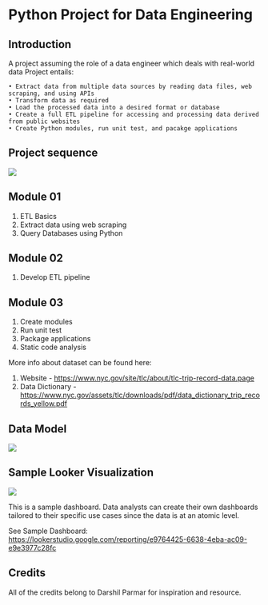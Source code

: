 # Python Project for Data Engineering

## Introduction

A project assuming the role of a data engineer which deals with real-world data
Project entails:

    • Extract data from multiple data sources by reading data files, web scraping, and using APIs
    • Transform data as required
    • Load the processed data into a desired format or database
    • Create a full ETL pipeline for accessing and processing data derived from public websites
    • Create Python modules, run unit test, and pacakge applications

## Project sequence 
<img src="Sequence diagram.png">

## Module 01

1. ETL Basics
2. Extract data using web scraping 
3. Query Databases using Python

## Module 02

1. Develop ETL pipeline

## Module 03

1. Create modules
2. Run unit test 
3. Package applications
4. Static code analysis


More info about dataset can be found here:
1. Website - https://www.nyc.gov/site/tlc/about/tlc-trip-record-data.page
2. Data Dictionary - https://www.nyc.gov/assets/tlc/downloads/pdf/data_dictionary_trip_records_yellow.pdf

## Data Model
<img src="uber_data_model.png">


## Sample Looker Visualization
<img src="Uber_Data_Analytics_-_Payment_Type_Distribution.png">

This is a sample dashboard. Data analysts can create their own dashboards tailored to their specific use cases since the data is at an atomic level.

See Sample Dashboard: https://lookerstudio.google.com/reporting/e9764425-6638-4eba-ac09-e9e3977c28fc

## Credits
All of the credits belong to Darshil Parmar for inspiration and resource.
